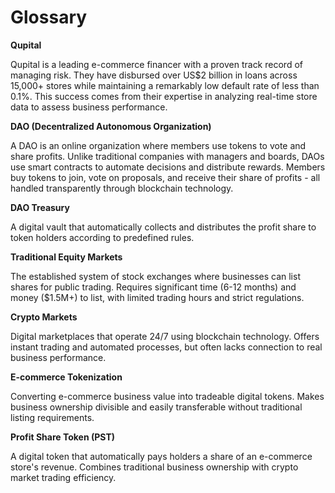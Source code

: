 # Glossary

**Qupital**

Qupital is a leading e-commerce financer with a proven track record of managing risk. They have disbursed over US$2 billion in loans across 15,000+ stores while maintaining a remarkably low default rate of less than 0.1%. This success comes from their expertise in analyzing real-time store data to assess business performance.

**DAO (Decentralized Autonomous Organization)**

A DAO is an online organization where members use tokens to vote and share profits. Unlike traditional companies with managers and boards, DAOs use smart contracts to automate decisions and distribute rewards. Members buy tokens to join, vote on proposals, and receive their share of profits - all handled transparently through blockchain technology.

**DAO Treasury**

A digital vault that automatically collects and distributes the profit share to token holders according to predefined rules.

**Traditional Equity Markets**

The established system of stock exchanges where businesses can list shares for public trading. Requires significant time (6-12 months) and money ($1.5M+) to list, with limited trading hours and strict regulations.

**Crypto Markets**

Digital marketplaces that operate 24/7 using blockchain technology. Offers instant trading and automated processes, but often lacks connection to real business performance.

**E-commerce Tokenization**&#x20;

Converting e-commerce business value into tradeable digital tokens. Makes business ownership divisible and easily transferable without traditional listing requirements.

**Profit Share Token (PST)**&#x20;

A digital token that automatically pays holders a share of an e-commerce store's revenue. Combines traditional business ownership with crypto market trading efficiency.

